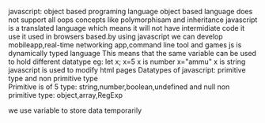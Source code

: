 javascript: object based programing language
    object based language does not support all oops concepts like polymorphisam
    and inheritance
javascript is a translated language 
    which means it will not have intermidiate code
it use <script></script>
it used in browsers based.by using javascript we can develop mobileapp,real-time networking app,command line tool and games
js is dynamically typed language
    This means that the same variable can be used to hold different datatype
    eg: let x;
    x=5  x is number
    x="ammu"  x is string
javascript is used to modify html pages
Datatypes of javascript: primitive type and non primitive type  
    Primitive is of 5 type: string,number,boolean,undefined and null
    non primitive type: object,array,RegExp


we use variable to store data temporarily
